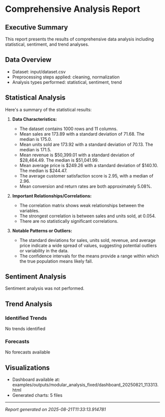# Comprehensive Analysis Report

## Executive Summary
This report presents the results of comprehensive data analysis including statistical, sentiment, and trend analyses.

## Data Overview
- Dataset: input/dataset.csv
- Preprocessing steps applied: cleaning, normalization
- Analysis types performed: statistical, sentiment, trend

## Statistical Analysis
Here's a summary of the statistical results:

1.  **Data Characteristics:**
    *   The dataset contains 1000 rows and 11 columns.
    *   Mean sales are 173.89 with a standard deviation of 71.68. The median is 175.0.
    *   Mean units sold are 173.92 with a standard deviation of 70.13. The median is 171.5.
    *   Mean revenue is $50,399.01 with a standard deviation of $28,464.49. The median is $51,041.99.
    *   Mean average price is $249.26 with a standard deviation of $140.10. The median is $244.47.
    *   The average customer satisfaction score is 2.95, with a median of 2.96.
    *   Mean conversion and return rates are both approximately 5.08%.

2.  **Important Relationships/Correlations:**
    *   The correlation matrix shows weak relationships between the variables.
    *   The strongest correlation is between sales and units sold, at 0.054.
    *   There are no statistically significant correlations.

3.  **Notable Patterns or Outliers:**
    *   The standard deviations for sales, units sold, revenue, and average price indicate a wide spread of values, suggesting potential outliers or variability in the data.
    *   The confidence intervals for the means provide a range within which the true population means likely fall.


## Sentiment Analysis
Sentiment analysis was not performed.

## Trend Analysis
### Identified Trends
No trends identified

### Forecasts
No forecasts available

## Visualizations
- Dashboard available at: examples/outputs/modular_analysis_fixed/dashboard_20250821_113313.html
- Generated charts: 5 files

---
*Report generated on 2025-08-21T11:33:13.914781*